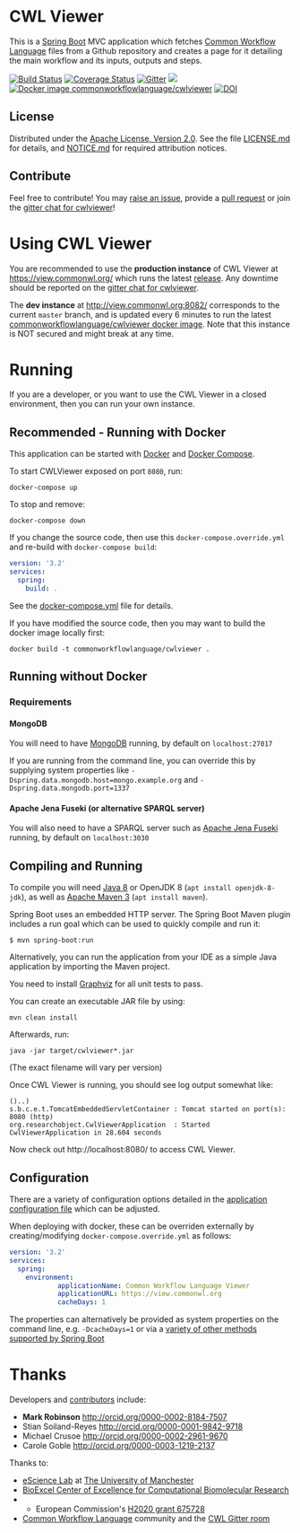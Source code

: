 # CWL Viewer

This is a [Spring Boot](http://projects.spring.io/spring-boot/) MVC application which fetches [Common Workflow Language](http://www.commonwl.org/) files from a Github repository and creates a page for it detailing the main workflow and its inputs, outputs and steps.

[![Build Status](https://travis-ci.org/common-workflow-language/cwlviewer.svg?branch=master)](https://travis-ci.org/common-workflow-language/cwlviewer) [![Coverage Status](https://coveralls.io/repos/github/common-workflow-language/cwlviewer/badge.svg)](https://coveralls.io/github/common-workflow-language/cwlviewer) [![Gitter](https://img.shields.io/gitter/room/gitterHQ/gitter.svg)](https://gitter.im/common-workflow-language/cwlviewer?utm_source=badge&utm_medium=badge&utm_campaign=pr-badge&utm_content=badge) [![](https://images.microbadger.com/badges/image/commonworkflowlanguage/cwlviewer.svg)](https://microbadger.com/images/commonworkflowlanguage/cwlviewer "MicroBadger commonworkflowlanguage/cwlviewer") [![Docker image commonworkflowlanguage/cwlviewer](https://images.microbadger.com/badges/version/commonworkflowlanguage/cwlviewer.svg)](https://hub.docker.com/r/commonworkflowlanguage/cwlviewer/ "Docker Hub commonworkflowlanguage/cwlviewer")
[![DOI](https://zenodo.org/badge/DOI/10.5281/zenodo.823534.svg)](https://doi.org/10.5281/zenodo.823534)



## License

Distributed under the [Apache License, Version 2.0](http://www.apache.org/licenses/LICENSE-2.0).
See the file [LICENSE.md](LICENSE.md) for details, and
[NOTICE.md](NOTICE.md) for required attribution notices.

## Contribute

Feel free to contribute! You may [raise an issue](https://github.com/common-workflow-language/cwlviewer/issues),
provide a [pull request](https://github.com/common-workflow-language/cwlviewer/pulls)
or join the [gitter chat for cwlviewer](https://gitter.im/common-workflow-language/cwlviewer)!


# Using CWL Viewer

You are recommended to use the **production instance** of CWL Viewer at https://view.commonwl.org/ which runs the latest [release](https://github.com/common-workflow-language/cwlviewer/releases). Any downtime should be reported on the [gitter chat for cwlviewer](https://gitter.im/common-workflow-language/cwlviewer). 

The **dev instance** at http://view.commonwl.org:8082/ corresponds to the current `master` branch, and is updated every 6 minutes to run the latest [commonworkflowlanguage/cwlviewer docker image](https://hub.docker.com/r/commonworkflowlanguage/cwlviewer/builds/). Note that this instance is NOT secured and might break at any time.

# Running

If you are a developer, or you want to use the CWL Viewer in a closed environment, then you can run your own instance.

## Recommended - Running with Docker

This application can be started with [Docker](https://www.docker.com/) and [Docker Compose](https://docs.docker.com/compose/install/).

To start CWLViewer exposed on port `8080`, run:

    docker-compose up

To stop and remove:

    docker-compose down

If you change the source code, then use this `docker-compose.override.yml` and 
re-build with `docker-compose build`:

```yaml
version: '3.2'
services:
  spring:
    build: .
```

See the [docker-compose.yml](docker-compose.yml) file for details.

If you have modified the source code, then you may want to build the docker image locally first:

    docker build -t commonworkflowlanguage/cwlviewer .

## Running without Docker

### Requirements

#### MongoDB

You will need to have [MongoDB](https://www.mongodb.com/) running,
by default on `localhost:27017`

If you are running from the command line, you can override this by supplying
system properties like `-Dspring.data.mongodb.host=mongo.example.org` and
`-Dspring.data.mongodb.port=1337`

#### Apache Jena Fuseki (or alternative SPARQL server)

You will also need to have a SPARQL server such as [Apache Jena Fuseki](https://jena.apache.org/documentation/fuseki2/) running, 
by default on `localhost:3030`

## Compiling and Running

To compile you will need [Java 8](http://www.oracle.com/technetwork/java/javase/downloads/index.html) or OpenJDK 8 (`apt install openjdk-8-jdk`),
as well as [Apache Maven 3](https://maven.apache.org/download.cgi) (`apt install maven`).

Spring Boot uses an embedded HTTP server. The Spring Boot Maven plugin includes a run goal which can be used to quickly compile and run it:

```
$ mvn spring-boot:run
```


Alternatively, you can run the application from your IDE as a simple Java application by importing the Maven project.

You need to install [Graphviz](http://www.graphviz.org/) for all unit tests to pass.

You can create an executable JAR file by using:

    mvn clean install

Afterwards, run:

    java -jar target/cwlviewer*.jar

(The exact filename will vary per version)

Once CWL Viewer is running, you should see log output somewhat like:

```
()..)
s.b.c.e.t.TomcatEmbeddedServletContainer : Tomcat started on port(s): 8080 (http)
org.researchobject.CwlViewerApplication  : Started CwlViewerApplication in 28.604 seconds
```

Now check out http://localhost:8080/ to access CWL Viewer.

## Configuration

There are a variety of configuration options detailed in the [application configuration file](https://github.com/common-workflow-language/cwlviewer/blob/master/src/main/resources/application.properties) which can be adjusted.

When deploying with docker, these can be overriden externally by creating/modifying `docker-compose.override.yml` as follows:

```yaml
version: '3.2'
services:
  spring:
    environment:
            applicationName: Common Workflow Language Viewer
            applicationURL: https://view.commonwl.org
            cacheDays: 1
```

The properties can alternatively be provided as system properties on the
command line, e.g. `-DcacheDays=1` or via a [variety of other methods supported by Spring Boot](https://docs.spring.io/spring-boot/docs/current/reference/html/boot-features-external-config.html)

# Thanks

Developers and [contributors](https://github.com/common-workflow-language/cwlviewer/graphs/contributors) include:

* **Mark Robinson** http://orcid.org/0000-0002-8184-7507 
* Stian Soiland-Reyes http://orcid.org/0000-0001-9842-9718
* Michael Crusoe http://orcid.org/0000-0002-2961-9670
* Carole Goble http://orcid.org/0000-0003-1219-2137

Thanks to:  

* [eScience Lab](http://www.esciencelab.org.uk/) at [The University of Manchester](http://www.cs.manchester.ac.uk/)
* [BioExcel Center of Excellence for Computational Biomolecular Research](http://bioexcel.eu/)
* * European Commission's [H2020 grant 675728](http://cordis.europa.eu/projects/675728)
* [Common Workflow Language](http://www.commonwl.org/) community and the [CWL Gitter room](https://gitter.im/common-workflow-language/common-workflow-language)
